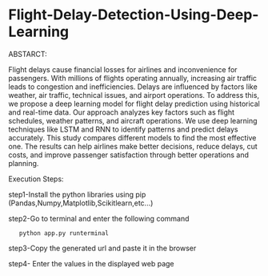 # Flight-Delay-Detection-Using-Deep-Learning

ABSTARCT:

Flight delays cause financial losses for airlines and inconvenience for passengers. With millions of flights operating annually, increasing air traffic leads to congestion and inefficiencies. Delays are influenced by factors like weather, air traffic, technical issues, and airport operations. To address this, we propose a deep learning model for flight delay prediction using historical and real-time data. Our approach analyzes key factors such as flight schedules, weather patterns, and aircraft operations. We use deep learning techniques like LSTM and RNN to identify patterns and predict delays accurately. This study compares different models to find the most effective one. The results can help airlines make better decisions, reduce delays, cut costs, and improve passenger satisfaction through better operations and planning.


Execution Steps:

step1-Install the python libraries using pip (Pandas,Numpy,Matplotlib,Scikitlearn,etc...)

step2-Go to terminal and enter the following command 

       python app.py runterminal
       
step3-Copy the generated url and paste it in the browser

step4- Enter the values in the displayed web page
